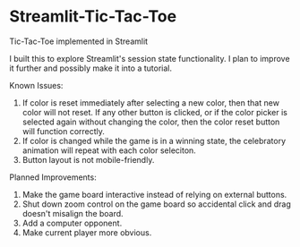 # Streamlit-Tic-Tac-Toe
Tic-Tac-Toe implemented in Streamlit

I built this to explore Streamlit's session state functionality. I plan to improve it further and possibly make it into a tutorial.

Known Issues:
1. If color is reset immediately after selecting a new color, then that new color will not reset. If any other button is clicked, or if the color picker is selected again without changing the color, then the color reset button will function correctly.
2. If color is changed while the game is in a winning state, the celebratory animation will repeat with each color seleciton.
3. Button layout is not mobile-friendly.

Planned Improvements:
1. Make the game board interactive instead of relying on external buttons.
2. Shut down zoom control on the game board so accidental click and drag doesn't misalign the board.
3. Add a computer opponent.
4. Make current player more obvious.
